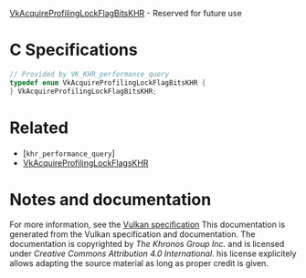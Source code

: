 [VkAcquireProfilingLockFlagBitsKHR](https://www.khronos.org/registry/vulkan/specs/1.3-extensions/man/html/VkAcquireProfilingLockFlagBitsKHR.html) - Reserved for future use

# C Specifications
```c
// Provided by VK_KHR_performance_query
typedef enum VkAcquireProfilingLockFlagBitsKHR {
} VkAcquireProfilingLockFlagBitsKHR;
```

# Related
- [`khr_performance_query`]
- [VkAcquireProfilingLockFlagsKHR]()

# Notes and documentation
For more information, see the [Vulkan specification](https://www.khronos.org/registry/vulkan/specs/1.3-extensions/html/vkspec.html)
This documentation is generated from the Vulkan specification and documentation.
The documentation is copyrighted by *The Khronos Group Inc.* and is licensed under *Creative Commons Attribution 4.0 International*.
his license explicitely allows adapting the source material as long as proper credit is given.
        